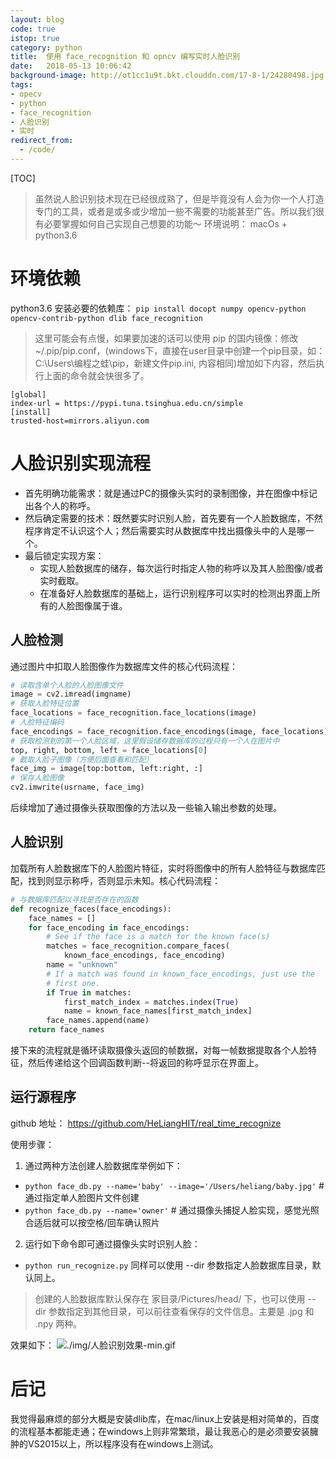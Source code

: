```yaml
---
layout: blog
code: true
istop: true
category: python
title:  使用 face_recognition 和 opncv 编写实时人脸识别
date:   2018-05-13 10:06:42
background-image: http://ot1cc1u9t.bkt.clouddn.com/17-8-1/24280498.jpg
tags:
- opecv
- python
- face_recognition
- 人脸识别
- 实时
redirect_from:
  - /code/
---
```



[TOC]

> 虽然说人脸识别技术现在已经很成熟了，但是毕竟没有人会为你一个人打造专门的工具，或者是或多或少增加一些不需要的功能甚至广告。所以我们很有必要掌握如何自己实现自己想要的功能～
环境说明： macOs + python3.6

# 环境依赖

python3.6 安装必要的依赖库： `pip install docopt numpy opencv-python opencv-contrib-python dlib face_recognition`

> 这里可能会有点慢，如果要加速的话可以使用 pip 的国内镜像：修改 ~/.pip/pip.conf，(windows下，直接在user目录中创建一个pip目录，如：C:\Users\编程之蛙\pip，新建文件pip.ini, 内容相同)增加如下内容，然后执行上面的命令就会快很多了。

```
[global]
index-url = https://pypi.tuna.tsinghua.edu.cn/simple
[install]
trusted-host=mirrors.aliyun.com
```

# 人脸识别实现流程
+ 首先明确功能需求：就是通过PC的摄像头实时的录制图像，并在图像中标记出各个人的称呼。
+ 然后确定需要的技术：既然要实时识别人脸，首先要有一个人脸数据库，不然程序肯定不认识这个人；然后需要实时从数据库中找出摄像头中的人是哪一个。
+ 最后锁定实现方案：
    * 实现人脸数据库的储存，每次运行时指定人物的称呼以及其人脸图像/或者实时截取。
    * 在准备好人脸数据库的基础上，运行识别程序可以实时的检测出界面上所有的人脸图像属于谁。

## 人脸检测
通过图片中扣取人脸图像作为数据库文件的核心代码流程：
```py
# 读取含单个人脸的人脸图像文件
image = cv2.imread(imgname)
# 获取人脸特征位置
face_locations = face_recognition.face_locations(image)
# 人脸特征编码
face_encodings = face_recognition.face_encodings(image, face_locations)
# 获取检测到的第一个人脸区域，这里假设储存数据库的过程只有一个人在图片中
top, right, bottom, left = face_locations[0]
# 截取人脸子图像（方便后面查看和匹配）
face_img = image[top:bottom, left:right, :]
# 保存人脸图像
cv2.imwrite(usrname, face_img)
```
后续增加了通过摄像头获取图像的方法以及一些输入输出参数的处理。

## 人脸识别
加载所有人脸数据库下的人脸图片特征，实时将图像中的所有人脸特征与数据库匹配，找到则显示称呼，否则显示未知。核心代码流程：
```py
# 与数据库匹配以寻找是否存在的函数
def recognize_faces(face_encodings):
    face_names = []
    for face_encoding in face_encodings:
        # See if the face is a match for the known face(s)
        matches = face_recognition.compare_faces(
            known_face_encodings, face_encoding)
        name = "unknown"
        # If a match was found in known_face_encodings, just use the
        # first one.
        if True in matches:
            first_match_index = matches.index(True)
            name = known_face_names[first_match_index]
        face_names.append(name)
    return face_names
```
接下来的流程就是循环读取摄像头返回的帧数据，对每一帧数据提取各个人脸特征，然后传递给这个回调函数判断--将返回的称呼显示在界面上。

## 运行源程序
github 地址： https://github.com/HeLiangHIT/real_time_recognize

使用步骤：
1. 通过两种方法创建人脸数据库举例如下：
+ `python face_db.py --name='baby' --image='/Users/heliang/baby.jpg'` # 通过指定单人脸图片文件创建
+ `python face_db.py --name='owner'` # 通过摄像头捕捉人脸实现，感觉光照合适后就可以按空格/回车确认照片
2. 运行如下命令即可通过摄像头实时识别人脸：
+ `python run_recognize.py` 同样可以使用 --dir 参数指定人脸数据库目录，默认同上。
> 创建的人脸数据库默认保存在 家目录/Pictures/head/ 下，也可以使用 --dir 参数指定到其他目录，可以前往查看保存的文件信息。主要是 .jpg 和 .npy 两种。

效果如下：
![./img/人脸识别效果-min.gif](./img/人脸识别效果-min.gif)

# 后记
我觉得最麻烦的部分大概是安装dlib库，在mac/linux上安装是相对简单的，百度的流程基本都能走通；在windows上则非常繁琐，最让我恶心的是必须要安装臃肿的VS2015以上，所以程序没有在windows上测试。





